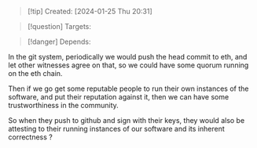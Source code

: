 
>[!tip] Created: [2024-01-25 Thu 20:31]

>[!question] Targets: 

>[!danger] Depends: 

In the git system, periodically we would push the head commit to eth, and let other witnesses agree on that, so we could have some quorum running on the eth chain.

Then if we go get some reputable people to run their own instances of the software, and put their reputation against it, then we can have some trustworthiness in the community.

So when they push to github and sign with their keys, they would also be attesting to their running instances of our software and its inherent correctness ?